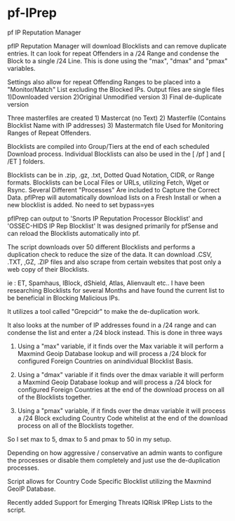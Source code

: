 pf-IPrep
========

pf IP Reputation Manager

pfIP Reputation Manager will download Blocklists and can remove duplicate entries.
It can look for repeat Offenders in a /24 Range and condense the Block to a single /24 Line.
This is done using the "max", "dmax" and "pmax" variables.

Settings also allow for repeat Offending Ranges to be placed into a "Monitor/Match" List excluding the Blocked IPs.
Output files are single files 1)Downloaded version 2)Original Unmodified version 3) Final de-duplicate version

Three masterfiles are created 1) Mastercat (no Text) 2) Masterfile (Contains Blocklist Name with IP addresses)
3) Mastermatch file Used for Monitoring Ranges of Repeat Offenders.

Blocklists are compiled into Group/Tiers at the end of each scheduled Download process.
Individual Blocklists can also be used in the [ /pf ] and [ /ET ] folders.

Blocklists can be in .zip, .gz, .txt, Dotted Quad Notation, CIDR, or Range formats.
Blocklists can be Local Files or URLs, utilizing Fetch, Wget or Rsync.
Several Different "Processes" Are included to Capture the Correct Data.
pfIPrep will automatically download lists on a Fresh Install or when a new blocklist is added. No need to set bypass=yes

pfIPrep can output to 'Snorts IP Reputation Processor Blocklist' and 'OSSEC-HIDS IP Rep Blocklist'
It was designed primarily for pfSense and can reload the Blocklists automatically into pf.

The script downloads over 50 different Blocklists and performs a duplication check to reduce the size of the data. It can download .CSV, .TXT, ,GZ, .ZIP files and also scrape from certain websites that post only a web copy of their Blocklists. 

ie : ET, Spamhaus, IBlock,  dShield, Atlas, Alienvault etc.. I have been researching Blocklists for several Months and have found the current list to be beneficial in Blocking Malicious IPs.

It utilizes a tool called "Grepcidr" to make the de-duplication work.

It also looks at the number of IP addresses found in a /24 range and can condense the list and enter a /24 block instead. This is done in three ways

1) Using a "max" variable, if it finds over the Max variable it will perform a Maxmind Geoip Database lookup and will process a /24 block for configured Foreign Countries on anindividual Blocklist Basis.

2) Using a "dmax" variable  if it finds over the dmax variable it will perform a Maxmind Geoip Database lookup and will process a /24 block for configured Foreign Countries at the end of the download process on all of the Blocklists together.

3) Using a "pmax" variable, if it finds over the dmax variable it will process a /24 Block excluding Country Code whitelist at the end of the download process on all of the Blocklists together.

So I set max to 5, dmax to 5 and pmax to 50 in my setup.

Depending on how aggressive / conservative an admin wants to configure the processes or disable them completely and just use the de-duplication processes.

Script allows for Country Code Specific Blocklist utilizing the Maxmind GeoIP Database.

Recently added Support for Emerging Threats IQRisk IPRep Lists to the script. 
